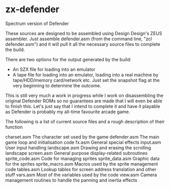 # zx-defender

Spectrum version of Defender

These sources are designed to be assembled using Design Design's ZEUS assembler. Just assemble defender.asm (from the command line, "zcl defender.asm") and it will pull it all the necessary source files to complete the build.

There are two options for the output generated by the build:
  * An SZX file for loading into an emulator
  * A tape file for loading into an emulator, loading into a real machine by tape/HDD/memory card/network etc.
Just set the snapshot flag at the very beginning to determine the outcome.

This is still very much a work in progress while I work on disassembling the original Defender ROMs so no guarantees are made that I will even be able to finish this. Let's just say that I intend to complete it and have it playable as Defender is probably my all-time favourite arcade game.

The following is a list of current source files and a rough description of their function

 charset.asm          The character set used by the game
	defender.asm         The main game loop and initialisation code
	fx.asm               General special effects
	input.asm            User input handling
	landscape.asm        Drawing and erasing the scrolling landscape
	screen.asm           General purpose display-related subroutines
	sprite_code.asm      Code for managing sprites
	sprite_data.asm      Graphic data for the sprites
	sprite_macro.asm     Macros used by the sprite management code
	tables.asm           Lookup tables for screen address translation and other stuff
	vars.asm             Most of the variables used by the code
	view.asm             Camera management routines to handle the panning and inertia effects
	
